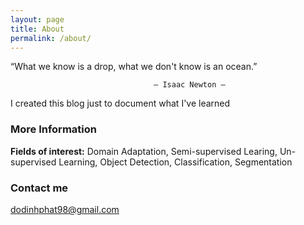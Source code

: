 ```yaml
---
layout: page
title: About
permalink: /about/
---
```


“What we know is a drop, what we don't know is an ocean.”

                                    ― Isaac Newton ―



I created this blog just to document what I've learned

### More Information


<b>Fields of interest:</b> Domain Adaptation, Semi-supervised Learing, Un-supervised Learning, Object Detection, Classification, Segmentation

### Contact me

[dodinhphat98@gmail.com](mailto:dodinhphat98@gmail.com)
